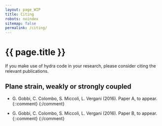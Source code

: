 ```yaml
---
layout: page_WIP
title: Citing
robots: noindex
sitemap: false
permalink: /citing/
---
```

# {{ page.title }}

If you make use of hydra code in your research, please consider citing the
relevant publications.

<article class="biblio" markdown="1">

## Plane strain, weakly or strongly coupled

* <span class="authors">G. Gobbi, C. Colombo, S. Miccoli, L. Vergani</span>
  <span class="year">(2016)</span>.
  <span class="title">Paper A</span>,
  <span class="where">to appear</span>.
{::comment}
  <span class="doi"></span>
{:/comment}

* <span class="authors">G. Gobbi, C. Colombo, S. Miccoli, L. Vergani</span>
  <span class="year">(2016)</span>.
  <span class="title">Paper B</span>,
  <span class="where">to appear</span>.
{::comment}
  <span class="doi"></span>
{:/comment}

</article>
